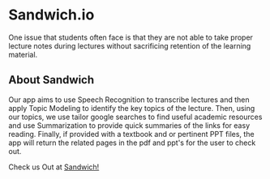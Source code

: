 # Sandwich.io
One issue that students often face is that they are not able to take proper lecture notes during lectures without sacrificing retention of the learning material. 

## About Sandwich
Our app aims to use Speech Recognition to transcribe lectures and then apply Topic Modeling to identify the key topics of the lecture. Then, using our topics, we use tailor google searches to find useful academic resources and use Summarization to provide quick summaries of the links for easy reading. Finally, if provided with a textbook and or pertinent PPT files, the app will return the related pages in the pdf and ppt's for the user to check out.

Check us Out at [Sandwich!](http://sandwich.billyz.me)